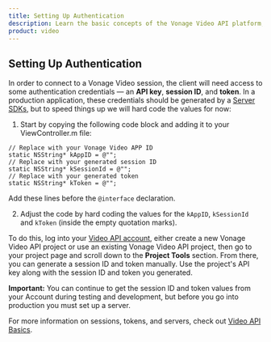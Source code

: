 ```yaml
---
title: Setting Up Authentication
description: Learn the basic concepts of the Vonage Video API platform, including how users can communicate through video, voice, and messaging. Explore a basic Vonage Video API flow.
product: video
--- 
```


## Setting Up Authentication

In order to connect to a Vonage Video session, the client will need access to some authentication credentials — an **API key**, **session ID**, and **token**. In a production application, these credentials should be generated by a [Server SDKs](/video/server-sdks/overview), but to speed things up we will hard code the values for now:

1. Start by copying the following code block and adding it to your ViewController.m file:

```objc
// Replace with your Vonage Video APP ID
static NSString* kAppID = @"";
// Replace with your generated session ID
static NSString* kSessionId = @"";
// Replace with your generated token
static NSString* kToken = @"";
```

Add these lines before the `@interface` declaration.

2. Adjust the code by hard coding the values for the `kAppID`, `kSessionId` and `kToken` (inside the empty quotation marks).

To do this, log into your [Video API account](https://www.tokbox.com/account/user/signup), either create a new Vonage Video API project or use an existing Vonage Video API project, then go to your project page and scroll down to the **Project Tools** section. From there, you can generate a session ID and token manually. Use the project's API key along with the session ID and token you generated.

**Important:** You can continue to get the session ID and token values from your Account during testing and development, but before you go into production you must set up a server.

For more information on sessions, tokens, and servers, check out [Video API Basics](/video/overview).
